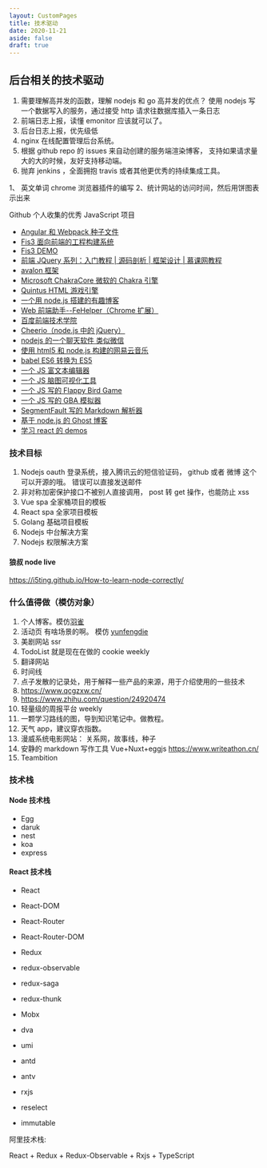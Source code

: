 ```yaml
---
layout: CustomPages
title: 技术驱动
date: 2020-11-21
aside: false
draft: true
---
```


## 后台相关的技术驱动

1. 需要理解高并发的函数，理解 nodejs 和 go 高并发的优点？ 使用 nodejs 写一个数据写入的服务，通过接受 http 请求往数据库插入一条日志
2. 前端日志上报，读懂 emonitor 应该就可以了。
3. 后台日志上报，优先级低
4. nginx 在线配置管理后台系统。
5. 根据 github repo 的 issues 来自动创建的服务端渲染博客， 支持如果请求量大的大的时候，友好支持移动端。
6. 抛弃 jenkins ，全面拥抱 travis 或者其他更优秀的持续集成工具。

1、 英文单词 chrome 浏览器插件的编写
2、统计网站的访问时间，然后用饼图表示出来

Github 个人收集的优秀 JavaScript 项目

- [Angular 和 Webpack 种子文件](https://github.com/AngularClass/angular2-webpack-starter)
- [Fis3 面向前端的工程构建系统](https://github.com/fex-team/fis3)
- [Fis3 DEMO](https://github.com/fex-team/fis3-demo)
- [前端 JQuery 系列：入门教程 | 源码剖析 | 框架设计 | 慕课网教程](https://github.com/JsAaron/jQuery)
- [avalon 框架](https://github.com/RubyLouvre/avalon)
- [Microsoft ChakraCore 微软的 Chakra 引擎](https://github.com/Microsoft/ChakraCore)
- [Quintus HTML 游戏引擎](https://github.com/cykod/Quintus)
- [一个用 node.js 搭建的有趣博客](https://github.com/STRML/strml.net)
- [Web 前端助手--FeHelper（Chrome 扩展）](https://github.com/zxlie/FeHelper)
- [百度前端技术学院](https://github.com/baidu-ife/ife)
- [Cheerio（node.js 中的 jQuery）](https://github.com/cheeriojs/cheerio)
- [nodejs 的一个聊天软件 类似微信](https://github.com/BryanYang/freechat)
- [使用 html5 和 node.js 构建的网易云音乐](https://github.com/stkevintan/Cube)
- [babel ES6 转换为 ES5](https://github.com/babel/babel)
- [一个 JS 富文本编辑器](https://github.com/fex-team/ueditor)
- [一个 JS 脑图可视化工具](https://github.com/fex-team/kityminder-core)
- [一个 JS 写的 Flappy Bird Game](https://github.com/ellisonleao/clumsy-bird)
- [一个 JS 写的 GBA 模拟器](https://github.com/taisel/IodineGBA)
- [SegmentFault 写的 Markdown 解析器](https://github.com/SegmentFault/HyperDown.js)
- [基于 node.js 的 Ghost 博客](https://github.com/TryGhost/Ghost)
- [学习 react 的 demos](https://github.com/ruanyf/react-demos)

### 技术目标

1. Nodejs oauth 登录系统，接入腾讯云的短信验证码， github 或者 微博 这个可以开源的哦。 错误可以直接发送邮件
2. 非对称加密保护接口不被别人直接调用， post 转 get 操作，也能防止 xss
3. Vue spa 全家桶项目的模板
4. React spa 全家项目模板
5. Golang 基础项目模板
6. Nodejs 中台解决方案
7. Nodejs 权限解决方案

#### 狼叔 node live

https://i5ting.github.io/How-to-learn-node-correctly/

### 什么值得做（模仿对象）

1. 个人博客。模仿[羽雀](https://www.yuque.com/)
1. 活动页 有啥场景的啊。 模仿 [yunfengdie](yunfengdie.com)
1. 美剧网站 ssr
1. TodoList 就是现在在做的 cookie weekly
1. 翻译网站
1. 时间线
1. 点子发散的记录处，用于解释一些产品的来源，用于介绍使用的一些技术
1. https://www.qcgzxw.cn/
1. https://www.zhihu.com/question/24920474
1. 轻量级的周报平台 weekly
1. 一颗学习路线的图，导到知识笔记中。做教程。
1. 天气 app，建议穿衣指数。
1. 漫威系统电影网站： 关系网，故事线，种子
1. 安静的 markdown 写作工具 Vue+Nuxt+eggjs https://www.writeathon.cn/
1. Teambition

### 技术栈

#### Node 技术栈

- Egg
- daruk
- nest
- koa
- express

#### React 技术栈

- React
- React-DOM
- React-Router
- React-Router-DOM

- Redux
- redux-observable
- redux-saga
- redux-thunk
- Mobx

- dva
- umi

- antd
- antv

- rxjs
- reselect
- immutable

阿里技术栈:

React + Redux + Redux-Observable + Rxjs + TypeScript
